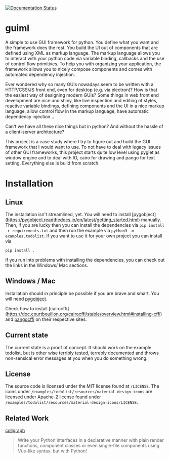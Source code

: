[![Documentation Status](https://readthedocs.org/projects/guiml/badge/?version=latest)](https://guiml.readthedocs.io/en/latest/?badge=latest)

guiml
=====

A simple to use GUI framework for python. You define what you want and the
framework does the rest. You build the UI out of components that are defined
using XML as markup language. The markup language allows you to interact with
your python code via variable binding, callbacks and the use of control flow
primitives. To help you with organizing your application, the framework
allows you to nicely compose components and comes with automated dependency
injection.

Ever wondered why so many GUIs nowadays seem to be written with a HTTP/CSS/JS
front end, even for desktop (e.g. via electron)? How is that the easiest way
of designing modern GUIs? Some things in web front end development are nice
and shiny, like live inspection and editing of styles, reactive variable
bindings, defining components and the UI in a nice markup language, allow
control flow in the markup language, have automatic dependency injection...

Can't we have all these nice things but in python? And without the hassle of a
client-server architecture?

This project is a case study where I try to figure out and build the GUI
framework that I would want to use. To not have to deal with legacy issues of
other GUI frameworks, this project starts quite low level using pyglet as
window engine and to deal with IO, cairo for drawing and pango for text
setting. Everything else is build from scratch.

Installation
============

Linux
-----

The installation isn't streamlined, yet. You will need to install [pygobject]
(https://pygobject.readthedocs.io/en/latest/getting_started.html) manually.
Then, if you are lucky then you can install the dependencies via `pip
install -r requirements.txt` and then run the example via `python3 -m
examples.todolist`. If you want to use it for your own project you can
install via

    pip install .

If you run into problems with installing the dependencies, you can check out
the links in the Windows/ Mac sections.



Windows / Mac
-------------

Installation should in principle be possible if you are brave and smart.
You will need [pygobject](https://pygobject.readthedocs.io/en/latest/getting_started.html).

Check how to install [cairocffi]
(https://doc.courtbouillon.org/cairocffi/stable/overview.html#installing-cffi)
and [pangocffi](https://pangocffi.readthedocs.io/en/latest/overview.html) on
their respective sites.

Current state
-------------

The current state is a proof of concept. It should work on the example
todolist, but is other wise terribly tested, terrebly documented and throws
non-sensical error messages at you when you do something wrong.


License
-------

The source code is licensed under the MIT license found at `/LICENSE`. The
icons under `/examples/todolist/resources/material-design-icons` are licensed
under Apache-2 license found under
`/examples/todolist/resources/material-design-icons/LICENSE`.

Related Work
------------

[collgraph](https://github.com/fork-tongue/collagraph)

> Write your Python interfaces in a declarative manner with plain render
> functions, component classes or even single-file components using Vue-like
> syntax, but with Python!